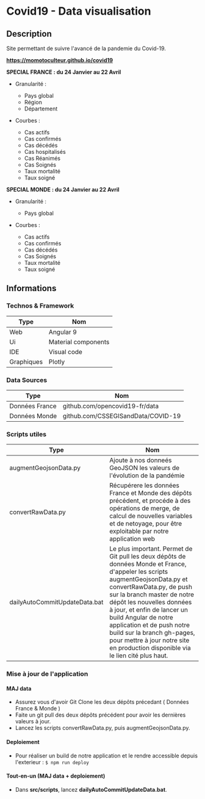 # Covid19 - Data visualisation

## Description
Site permettant de suivre l'avancé de la pandemie du Covid-19.

**https://momotoculteur.github.io/covid19**

**SPECIAL FRANCE : du 24 Janvier au 22 Avril**
+ Granularité : 
    + Pays global
    + Région
    + Département

+ Courbes : 
    + Cas actifs
    + Cas confirmés
    + Cas décédés
    + Cas hospitalisés
    + Cas Réanimés
    + Cas Soignés
    + Taux mortalité
    + Taux soigné


**SPECIAL MONDE : du 24 Janvier au 22 Avril**
+ Granularité : 
    + Pays global

+ Courbes : 
    + Cas actifs
    + Cas confirmés
    + Cas décédés
    + Cas Soignés
    + Taux mortalité
    + Taux soigné


## Informations

### Technos & Framework

| Type  | Nom |
| ------------- | ------------- |
| Web  | Angular 9  |
| Ui  | Material components  |
| IDE  | Visual code  |
| Graphiques  | Plotly  |


### Data Sources
| Type  | Nom |
| ------------- | ------------- |
| Données France  | github.com/opencovid19-fr/data  |
| Données Monde  | github.com/CSSEGISandData/COVID-19  |

### Scripts utiles
| Type  | Nom |
| ------------- | ------------- |
| augmentGeojsonData.py  | Ajoute à nos donneés GeoJSON les valeurs de l'évolution de la pandémie  |
| convertRawData.py  | Récupérere les données France et Monde des dépôts précédent, et procéde à des opérations de merge, de calcul de nouvelles variables et de netoyage, pour être exploitable par notre application web  |
| dailyAutoCommitUpdateData.bat | Le plus important. Permet de Git pull les deux dépôts de données Monde et France, d'appeler les scripts augmentGeojsonData.py et convertRawData.py, de push sur la branch master de notre dépôt les nouvelles données à jour, et enfin de lancer un build Angular de notre application et de push notre build sur la branch gh-pages, pour mettre à jour notre site en production disponible via le lien cité plus haut. |

### Mise à jour de l'application

#### MAJ data
- Assurez vous d'avoir Git Clone les deux dépôts précedant ( Données France & Monde )
- Faite un git pull des deux dépôts précédent pour avoir les dernières valeurs à jour.
- Lancez les scripts convertRawData.py, puis augmentGeojsonData.py.

#### Deploiement
- Pour réaliser un build de notre application et le rendre accessible depuis l'exterieur :
`$ npm run deploy`

#### Tout-en-un (MAJ data + deploiement)
- Dans **src/scripts**, lancez **dailyAutoCommitUpdateData.bat**. 
